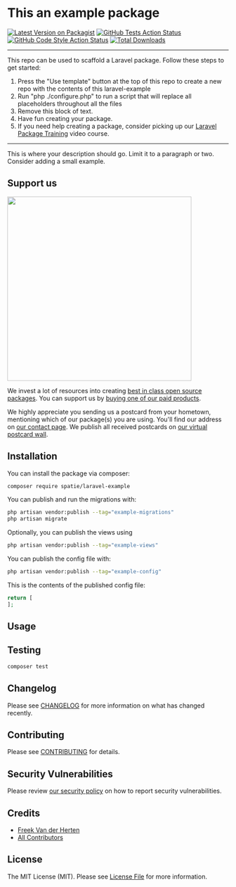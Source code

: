 # This an example package

[![Latest Version on Packagist](https://img.shields.io/packagist/v/spatie/laravel-example.svg?style=flat-square)](https://packagist.org/packages/spatie/laravel-example)
[![GitHub Tests Action Status](https://img.shields.io/github/workflow/status/spatie/laravel-example/run-tests?label=tests)](https://github.com/spatie/laravel-example/actions?query=workflow%3Arun-tests+branch%3Amain)
[![GitHub Code Style Action Status](https://img.shields.io/github/workflow/status/spatie/laravel-example/Check%20&%20fix%20styling?label=code%20style)](https://github.com/spatie/laravel-example/actions?query=workflow%3A"Check+%26+fix+styling"+branch%3Amain)
[![Total Downloads](https://img.shields.io/packagist/dt/spatie/laravel-example.svg?style=flat-square)](https://packagist.org/packages/spatie/laravel-example)

---
This repo can be used to scaffold a Laravel package. Follow these steps to get started:

1. Press the "Use template" button at the top of this repo to create a new repo with the contents of this laravel-example
2. Run "php ./configure.php" to run a script that will replace all placeholders throughout all the files
3. Remove this block of text.
4. Have fun creating your package.
5. If you need help creating a package, consider picking up our <a href="https://laravelpackage.training">Laravel Package Training</a> video course.
---

This is where your description should go. Limit it to a paragraph or two. Consider adding a small example.

## Support us

[<img src="https://github-ads.s3.eu-central-1.amazonaws.com/laravel-example.jpg?t=1" width="419px" />](https://spatie.be/github-ad-click/laravel-example)

We invest a lot of resources into creating [best in class open source packages](https://spatie.be/open-source). You can support us by [buying one of our paid products](https://spatie.be/open-source/support-us).

We highly appreciate you sending us a postcard from your hometown, mentioning which of our package(s) you are using. You'll find our address on [our contact page](https://spatie.be/about-us). We publish all received postcards on [our virtual postcard wall](https://spatie.be/open-source/postcards).

## Installation

You can install the package via composer:

```bash
composer require spatie/laravel-example
```

You can publish and run the migrations with:

```bash
php artisan vendor:publish --tag="example-migrations"
php artisan migrate
```

Optionally, you can publish the views using

```bash
php artisan vendor:publish --tag="example-views"
```

You can publish the config file with:
```bash
php artisan vendor:publish --tag="example-config"
```

This is the contents of the published config file:

```php
return [
];
```

## Usage


## Testing

```bash
composer test
```

## Changelog

Please see [CHANGELOG](CHANGELOG.md) for more information on what has changed recently.

## Contributing

Please see [CONTRIBUTING](.github/CONTRIBUTING.md) for details.

## Security Vulnerabilities

Please review [our security policy](../../security/policy) on how to report security vulnerabilities.

## Credits

- [Freek Van der Herten](https://github.com/freekmurze)
- [All Contributors](../../contributors)

## License

The MIT License (MIT). Please see [License File](LICENSE.md) for more information.
